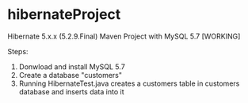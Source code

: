 # hibernateProject
Hibernate 5.x.x (5.2.9.Final) Maven Project with MySQL 5.7 [WORKING]

Steps:
1. Donwload and install MySQL 5.7
2. Create a database "customers"
3. Running HibernateTest.java creates a customers table in customers database and inserts data into it
